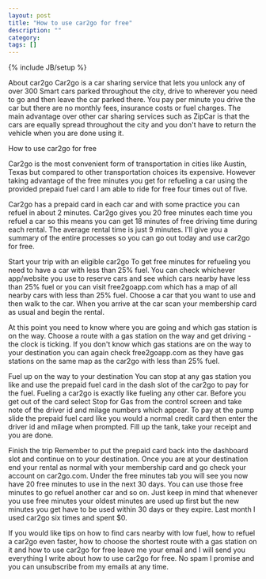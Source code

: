 ```yaml
---                                                                                                            
layout: post
title: "How to use car2go for free"
description: ""
category:
tags: []
---
```

{% include JB/setup %}

About car2go
Car2go is a car sharing service that lets you unlock any of over 300 Smart cars parked throughout the city, drive to wherever you need to go and then leave the car parked there. You pay per minute you drive the car but there are no monthly fees, insurance costs or fuel charges. The main advantage over other car sharing services such as ZipCar is that the cars are equally spread throughout the city and you don't have to return the vehicle when you are done using it.

How to use car2go for free

Car2go is the most convenient form of transportation in cities like Austin, Texas but compared to other transportation choices its expensive. However taking advantage of the free minutes you get for refueling a car using the provided prepaid fuel card I am able to ride for free four times out of five. 

Car2go has a prepaid card in each car and with some practice you can refuel in about 2 minutes. Car2go gives you 20 free minutes each time you refuel a car so this means you can get 18 minutes of free driving time during each rental. The average rental time is just 9 minutes. I'll give you a summary of the entire processes so you can go out today and use car2go for free.

Start your trip with an eligible car2go
To get free minutes for refueling you need to have a car with less than 25% fuel. You can check whichever app/website you use to reserve cars and see which cars nearby have less than 25% fuel or you can visit free2goapp.com which has a map of all nearby cars with less than 25% fuel. Choose a car that you want to use and then walk to the car. When you arrive at the car scan your membership card as usual and begin the rental. 

At this point you need to know where you are going and which gas station is on the way. Choose a route with a gas station on the way and get driving - the clock is ticking. If you don't know which gas stations are on the way to your destination you can again check free2goapp.com as they have gas stations on the same map as the car2go with less than 25% fuel.

Fuel up on the way to your destination
You can stop at any gas station you like and use the prepaid fuel card in the dash slot of the car2go to pay for the fuel. Fueling a car2go is exactly like fueling any other car. Before you get out of the card select Stop for Gas from the control screen and take note of the driver id and milage numbers which appear. To pay at the pump slide the prepaid fuel card like you would a normal credit card then enter the driver id and milage when prompted. Fill up the tank, take your receipt and you are done.

Finish the trip
Remember to put the prepaid card back into the dashboard slot and continue on to your destination. Once you are at your destination end your rental as normal with your membership card and go check your account on car2go.com. Under the free minutes tab you will see you now have 20 free minutes to use in the next 30 days. You can use those free minutes to go refuel another car and so on. Just keep in mind that whenever you use free minutes your oldest minutes are used up first but the new minutes you get have to be used within 30 days or they expire. Last month I used car2go six times and spent $0.

If you would like tips on how to find cars nearby with low fuel, how to refuel a car2go even faster, how to choose the shortest route with a gas station on it and how to use car2go for free leave me your email and I will send you everything I write about how to use car2go for free. No spam I promise and you can unsubscribe from my emails at any time.
